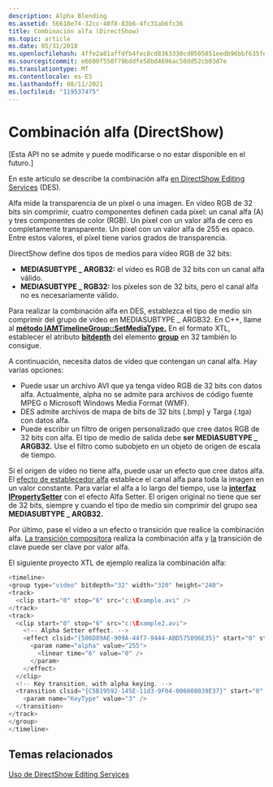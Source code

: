 ```yaml
---
description: Alpha Blending
ms.assetid: 56618e74-32cc-48f8-83b6-4fc31ab6fc36
title: Combinación alfa (DirectShow)
ms.topic: article
ms.date: 05/31/2018
ms.openlocfilehash: 4ffe2a81affdfb4fec8cd8363330cd0505851eedb96bbf635fe754c50610df82
ms.sourcegitcommit: e6600f550f79bddfe58bd4696ac50dd52cb03d7e
ms.translationtype: MT
ms.contentlocale: es-ES
ms.lasthandoff: 08/11/2021
ms.locfileid: "119537475"
---
```

# <a name="alpha-blending-directshow"></a>Combinación alfa (DirectShow)

\[Esta API no se admite y puede modificarse o no estar disponible en el futuro.\]

En este artículo se describe la combinación alfa [en DirectShow Editing Services](directshow-editing-services.md) (DES).

Alfa mide la transparencia de un píxel o una imagen. En vídeo RGB de 32 bits sin comprimir, cuatro componentes definen cada píxel: un canal alfa (A) y tres componentes de color (RGB). Un píxel con un valor alfa de cero es completamente transparente. Un píxel con un valor alfa de 255 es opaco. Entre estos valores, el píxel tiene varios grados de transparencia.

DirectShow define dos tipos de medios para vídeo RGB de 32 bits:

-   **MEDIASUBTYPE \_ ARGB32:** el vídeo es RGB de 32 bits con un canal alfa válido.
-   **MEDIASUBTYPE \_ RGB32:** los píxeles son de 32 bits, pero el canal alfa no es necesariamente válido.

Para realizar la combinación alfa en DES, establezca el tipo de medio sin comprimir del grupo de vídeo en MEDIASUBTYPE \_ ARGB32. En C++, llame al [**método IAMTimelineGroup::SetMediaType.**](iamtimelinegroup-setmediatype.md) En el formato XTL, establecer el atributo [**bitdepth**](bitdepth-attribute.md) del elemento [**group**](group-element.md) en 32 también lo consigue.

A continuación, necesita datos de vídeo que contengan un canal alfa. Hay varias opciones:

-   Puede usar un archivo AVI que ya tenga vídeo RGB de 32 bits con datos alfa. Actualmente, alpha no se admite para archivos de código fuente MPEG o Microsoft Windows Media Format (WMF).
-   DES admite archivos de mapa de bits de 32 bits (.bmp) y Targa (.tga) con datos alfa.
-   Puede escribir un filtro de origen personalizado que cree datos RGB de 32 bits con alfa. El tipo de medio de salida debe **ser MEDIASUBTYPE \_ ARGB32.** Use el filtro como subobjeto en un objeto de origen de escala de tiempo.

Si el origen de vídeo no tiene alfa, puede usar un efecto que cree datos alfa. El [efecto de establecedor alfa](alpha-setter-effect.md) establece el canal alfa para toda la imagen en un valor constante. Para variar el alfa a lo largo del tiempo, use la [**interfaz IPropertySetter**](ipropertysetter.md) con el efecto Alfa Setter. El origen original no tiene que ser de 32 bits, siempre y cuando el tipo de medio sin comprimir del grupo sea **MEDIASUBTYPE \_ ARGB32.**

Por último, pase el vídeo a un efecto o transición que realice la combinación alfa. [La transición compositora](compositor-transition.md) realiza la combinación alfa y [la](key-transition.md) transición de clave puede ser clave por valor alfa.

El siguiente proyecto XTL de ejemplo realiza la combinación alfa:


```C++
<timeline>
<group type="video" bitdepth="32" width="320" height="240">
<track>
  <clip start="0" stop="6" src="c:\Example.avi" />
</track>
<track>
  <clip start="0" stop="6" src="c:\Example2.avi">
    <!-- Alpha Setter effect. -->
    <effect clsid="{506D89AE-909A-44f7-9444-ABD575896E35}" start="0" stop="6">
      <param name="alpha" value="255">
        <linear time="6" value="0" />
      </param>
    </effect>
  </clip>
  <!-- Key transition, with alpha keying. -->
  <transition clsid="{C5B19592-145E-11d3-9F04-006008039E37}" start="0" stop="6">
    <param name="KeyType" value="3" />  
  </transition>
</track>
</group>
</timeline>
```



## <a name="related-topics"></a>Temas relacionados

<dl> <dt>

[Uso de DirectShow Editing Services](using-directshow-editing-services.md)
</dt> </dl>

 

 



